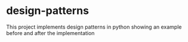 # design-patterns
This project implements design patterns in python showing an example before and after the implementation 
